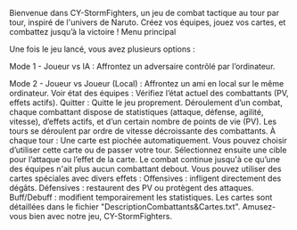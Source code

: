 Bienvenue dans CY-StormFighters, un jeu de combat tactique au tour par tour, inspiré de l'univers de Naruto. Créez vos équipes, jouez vos cartes, et combattez jusqu’à la victoire !
Menu principal

Une fois le jeu lancé, vous avez plusieurs options :

Mode 1 - Joueur vs IA :
Affrontez un adversaire contrôlé par l’ordinateur.

Mode 2 - Joueur vs Joueur (Local) :
Affrontez un ami en local sur le même ordinateur.
Voir état des équipes :
Vérifiez l’état actuel des combattants (PV, effets actifs).
Quitter :
Quitte le jeu proprement.
Déroulement d’un combat, chaque combattant dispose de statistiques (attaque, défense, agilité, vitesse), d’effets actifs, et d’un certain nombre de points de
vie (PV).
Les tours se déroulent par ordre de vitesse décroissante des combattants.
À chaque tour :
Une carte est piochée automatiquement.
Vous pouvez choisir d’utiliser cette carte ou de passer votre tour.
Sélectionnez ensuite une cible pour l’attaque ou l’effet de la carte.
Le combat continue jusqu'à ce qu’une des équipes n'ait plus aucun combattant debout.
Vous pouvez utiliser des cartes spéciales avec divers effets :
Offensives : infligent directement des dégâts.
Défensives : restaurent des PV ou protègent des attaques.
Buff/Debuff : modifient temporairement les statistiques.
Les cartes sont détaillées dans le fichier "DescriptionCombattants&Cartes.txt".
Amusez-vous bien avec notre jeu, CY-StormFighters.
